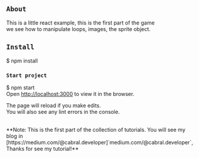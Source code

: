 ## `About`
This is a little react example, this is the first part of the game <br />
we see how to manipulate loops, images, the sprite object.

## `Install`
$ npm install

### `Start project`
$ npm start <br />
Open [http://localhost:3000](http://localhost:3000) to view it in the browser.

The page will reload if you make edits.<br />
You will also see any lint errors in the console.

<br />
**Note: This is the first part of the collection of tutorials. You will see my blog in [https://medium.com/@cabral.developer]`medium.com/@cabral.developer`, Thanks for see my tutorial!**
